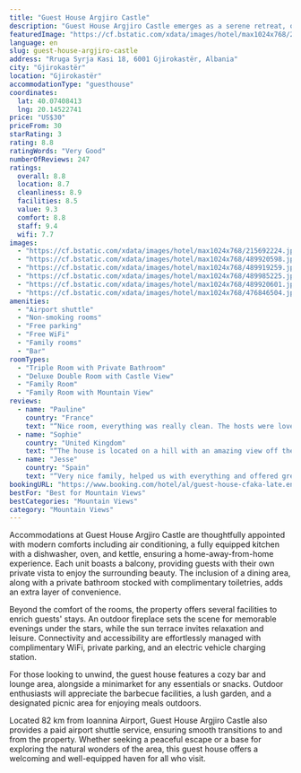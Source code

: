 ```yaml
---
title: "Guest House Argjiro Castle"
description: "Guest House Argjiro Castle emerges as a serene retreat, offering breathtaking mountain views and a unique blend of convenience and comfort."
featuredImage: "https://cf.bstatic.com/xdata/images/hotel/max1024x768/215692224.jpg?k=4bcde3c7ba7e83bc9cb6f40d65725eddbdc49d3b9b65b46ca0fa101a9b3f2778&o=&hp=1"
language: en
slug: guest-house-argjiro-castle
address: "Rruga Syrja Kasi 18, 6001 Gjirokastër, Albania"
city: "Gjirokastër"
location: "Gjirokastër"
accommodationType: "guesthouse"
coordinates:
  lat: 40.07408413
  lng: 20.14522741
price: "US$30"
priceFrom: 30
starRating: 3
rating: 8.8
ratingWords: "Very Good"
numberOfReviews: 247
ratings:
  overall: 8.8
  location: 8.7
  cleanliness: 8.9
  facilities: 8.5
  value: 9.3
  comfort: 8.8
  staff: 9.4
  wifi: 7.7
images:
  - "https://cf.bstatic.com/xdata/images/hotel/max1024x768/215692224.jpg?k=4bcde3c7ba7e83bc9cb6f40d65725eddbdc49d3b9b65b46ca0fa101a9b3f2778&o=&hp=1"
  - "https://cf.bstatic.com/xdata/images/hotel/max1024x768/489920598.jpg?k=5e517257b6c2e5a5b5682a5d37eac8160235d9cec103bd141ae09c45c0b9fa57&o=&hp=1"
  - "https://cf.bstatic.com/xdata/images/hotel/max1024x768/489919259.jpg?k=23577784003bd8ac0685434344ceaf210b08bc8cc7f721c5181d144195937d7e&o=&hp=1"
  - "https://cf.bstatic.com/xdata/images/hotel/max1024x768/489985225.jpg?k=e0f9a71627385536eb2080284413a03a8b000e1bf1ad73626610e11d16ab22d5&o=&hp=1"
  - "https://cf.bstatic.com/xdata/images/hotel/max1024x768/489920601.jpg?k=8554799e4f9cb1653cd91dba387b297bea8367335dee6637d7b4a505d11b8273&o=&hp=1"
  - "https://cf.bstatic.com/xdata/images/hotel/max1024x768/476846504.jpg?k=bdb660591ae93f918c2bc8aedc7937d8b5fe401290078392708f86d04b5f481c&o=&hp=1"
amenities:
  - "Airport shuttle"
  - "Non-smoking rooms"
  - "Free parking"
  - "Free WiFi"
  - "Family rooms"
  - "Bar"
roomTypes:
  - "Triple Room with Private Bathroom"
  - "Deluxe Double Room with Castle View"
  - "Family Room"
  - "Family Room with Mountain View"
reviews:
  - name: "Pauline"
    country: "France"
    text: "“Nice room, everything was really clean. The hosts were lovely and caring. Great location !”"
  - name: "Sophie"
    country: "United Kingdom"
    text: "“The house is located on a hill with an amazing view off the balcony. The hosts are lovely and welcoming and gave us fruit. The room is spacious and clean, the shower is great, good wifi and it’s a short walk to the old town. Their dog is also...”"
  - name: "Jesse"
    country: "Spain"
    text: "“Very nice family, helped us with everything and offered great coffee. Amazing view all around on the terrace. Good value for money.”"
bookingURL: "https://www.booking.com/hotel/al/guest-house-cfaka-late.en-gb.html?aid=8035640"
bestFor: "Best for Mountain Views"
bestCategories: "Mountain Views"
category: "Mountain Views"
---
```


Accommodations at Guest House Argjiro Castle are thoughtfully appointed with modern comforts including air conditioning, a fully equipped kitchen with a dishwasher, oven, and kettle, ensuring a home-away-from-home experience. Each unit boasts a balcony, providing guests with their own private vista to enjoy the surrounding beauty. The inclusion of a dining area, along with a private bathroom stocked with complimentary toiletries, adds an extra layer of convenience.

Beyond the comfort of the rooms, the property offers several facilities to enrich guests' stays. An outdoor fireplace sets the scene for memorable evenings under the stars, while the sun terrace invites relaxation and leisure. Connectivity and accessibility are effortlessly managed with complimentary WiFi, private parking, and an electric vehicle charging station.

For those looking to unwind, the guest house features a cozy bar and lounge area, alongside a minimarket for any essentials or snacks. Outdoor enthusiasts will appreciate the barbecue facilities, a lush garden, and a designated picnic area for enjoying meals outdoors.

Located 82 km from Ioannina Airport, Guest House Argjiro Castle also provides a paid airport shuttle service, ensuring smooth transitions to and from the property. Whether seeking a peaceful escape or a base for exploring the natural wonders of the area, this guest house offers a welcoming and well-equipped haven for all who visit.